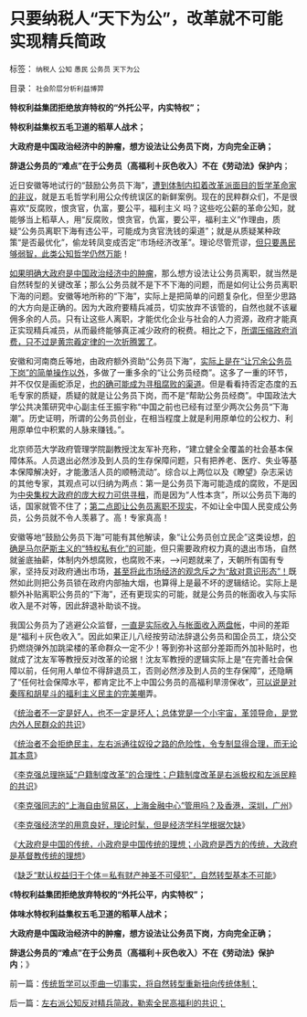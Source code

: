 # 只要纳税人“天下为公”，改革就不可能实现精兵简政

标签： `纳税人` `公知` `愚民` `公务员` `天下为公` 

目录： `社会阶层分析利益博羿`

**特权利益集团拒绝放弃特权的“外托公平，内实特权”；**

**特权利益集权五毛卫道的稻草人战术；**

**大政府是中国政治经济中的肿瘤，想方设法让公务员下岗，方向完全正确；**

**辞退公务员的“难点”在于公务员（高福利＋灰色收入）不在《劳动法》保护内**；

近日安徽等地试行的“鼓励公务员下海”，[遭到体制内扣着改革派面目的哲学革命家的非议](../../../2013/7/20/统治者不会拒绝民主，但通往奴役之路的可能性极大.md)，就是五毛哲学利用公众传统误区的新鲜案例。现在的民粹群众们，不是很喜欢“反腐败，恨贪官，仇富，要公平，福利主义
吗？这些吃公薪的革命公知，就能够当上稻草人，用“反腐败，恨贪官，仇富，要公平，福利主义”作理由，质疑“公务员离职下海有违公平，可能成为贪官洗钱的渠道”；就是从质疑某种政策“是否最优化”，偷龙转凤变成否定“市场经济改革”。理论尽管荒谬，[但只要愚民够弱智，此类公知哲学仍然万能](../../../2010/2/12/哲学是“岂有此理”的学问.md)！

[如果明确大政府是中国政治经济中的肿瘤](../../../2013/7/22/东西方的政治传统和理想，及克鲁格曼的凯恩斯主义.md)，那么想方设法让公务员离职，就当然是自然转型的关键改革；那么公务员就不是下不下海的问题，而是如何让公务员离职下海的问题。安徽等地所称的“下海”，实际上是把简单的问题复杂化，但至少思路的大方向是正确的。因为大政府要精兵减员，切实放弃不该管的，自然也就不该雇佣多余的人员。只有让这些人离职，才能优化企业与社会的人力资源，政府才能真正实现精兵减员，从而最终能够真正减少政府的税费。相比之下，[所谓压缩政府消费，只不过是黄宗羲定律的一次折腾罢了](../../../2012/10/15/改革能够成功的关键在于精兵简政.md)。

安徽和河南商丘等地，由政府额外资助“公务员下海”，[实际上是在“让冗余公务员下岗”的简单操作以外](../../../2011/10/9/腐败就是公有制，高利贷一个巴掌拍不响.md)，多做了一重多余的“让公务员经商”。这多了一重的环节，并不仅仅是画蛇添足，[也的确可能成为寻租腐败的渠道](../../../2013/6/8/卖官鬻爵瓦解市场竞争,国进民退的跑马圈地；.md)。但是看看持否定态度的五毛专家的质疑，质疑的就是让公务员下岗，而不是“帮助公务员经商”。中国政法大学公共决策研究中心副主任王振宇称“中国之前也已经有过至少两次公务员“下海潮”。历史证明，所谓的公务员创业，在相当程度上就是利用原单位的公权力、利用原单位中积累的人脉来赚钱。”。

北京师范大学政府管理学院副教授沈友军补充称，“建立健全全覆盖的社会基本保障体系。人员退出必然涉及到人员的生存保障问题，只有把养老、医疗、失业等基本保障解决好，才能激活人员的顺畅流动”。综合以上两位以及《瞭望》杂志采访的其他专家，其观点可以归纳为两点：第一是公务员下海可能造成的腐败，不是因为[中央集权大政府的庞大权力可供寻租](../../../2013/5/8/过去二十年的国企改革基本上失败的原因.md)，而是因为“人性本贪”，所以公务员下海的话，国家就管不住了；[第二点即让公务员离职不现实](../../../2009/8/10/主要矛盾很可能就是体制内外的矛盾.md)，不如让全中国人民变成公务员，公务员就不令人羡慕了。高！专家真高！



安徽等地“鼓励公务员下海”可能有其他解读，象“让公务员创立民企”这类设想，[的确是马尔萨斯主义的“特权私有化”的可能](../../../2012/10/3/不能带来效益的产权没有私有的价值.md)，但只需要政府权力真的退出市场，自然就釜底抽薪，体制内外想腐败，也腐败不来，——>问题就来了，天朝所有国有专家，坚持反对政府通出市场，[甚至将此市场经济的观念斥之为“敌对意识形态”！](../../../2013/6/4/《通往奴役之路》是“敌对意识形态”“意图颠覆”？.md)既然如此则把公务员锁在政府内部抽大烟，也算得上是最不坏的逻辑结论。实际上是额外补贴离职公务员的“下海”，还有更现实的可能，就是公务员的帐面收入与实际收入是不对等，因此辞退补助谈不拢。

我国公务员为了逃避公众监督，[一直是实际收入与帐面收入两盘帐](../../../2012/7/4/“国民收入倍增计划”本质是“寻租腐败定律”.md)，中间的差距是“福利＋灰色收入”。因此如果正儿八经按劳动法辞退公务员和国企员工，烧公交扔燃烧弹外加跳梁楼的革命群众一定不少！等到弥补这部分差距而外加补贴时，也就成了沈友军等教授反对改革的论据！沈友军教授的逻辑实际上是“在完善社会保障以前，任何用人单位不得辞退员工，否则必然涉及到人员的生存保障”，还隐瞒了“任何社会保障水平，都肯定比不上中国公务员的高福利旱涝保收”，[可以说是对秦晖和胡星斗的福利主义民主的完美嘲](../../../2013/7/20/“拖延户籍制度改革”的合理性，“户籍制度改革”岂止无红利！.md)弄。

《[统治者不一定是好人，也不一定是坏人；总体党是一个小宇宙，革领导命，是党内外人民群众的共识](../../../2013/7/19/咱国公知“五四革命思想”的不完全进化.md)》

《[统治者不会拒绝民主，左右派通往奴役之路的危险性，令专制显得合理，而无论其本意](../../../2013/7/20/统治者不会拒绝民主，但通往奴役之路的可能性极大.md)》

《[李克强总理拖延“户籍制度改革”的合理性；户籍制度改革是右派极权和左派民粹的共识](../../../2013/7/20/“拖延户籍制度改革”的合理性，“户籍制度改革”岂止无红利！.md)》

《[李克强同志的“上海自由贸易区，上海金融中心”管用吗？及香港，深圳，广州](../../../2013/7/21/上海自由贸易区未必如愿，香港上海深圳的百年兴衰规律；.md)》

《[李克强经济学的用意良好，理论时髦，但是经济学科学根据欠缺](../../../2013/7/21/中央改革意愿不必担心及值得担心方方面面.md)》

《[大政府是中国的传统，小政府是中国传统的理想；小政府是西方的传统，大政府是基督教传统的理想](../../../2013/7/22/东西方的政治传统和理想，及克鲁格曼的凯恩斯主义.md)》

《[缺乏“默认权益归于个体＝私有财产神圣不可侵犯”，自然转型基本不可能](../../../2013/7/23/传统哲学可以歪曲一切事实，将自然转型重新扭向传统体制；.md)》

《**特权利益集团拒绝放弃特权的“外托公平，内实特权”；**

**体味水特权利益集权五毛卫道的稻草人战术；**

**大政府是中国政治经济中的肿瘤，想方设法让公务员下岗，方向完全正确；**

**辞退公务员的“难点”在于公务员（高福利＋灰色收入）不在《劳动法》保护内**；》



前一篇：[传统哲学可以歪曲一切事实，将自然转型重新扭向传统体制；](../../../2013/7/23/传统哲学可以歪曲一切事实，将自然转型重新扭向传统体制；.md)

后一篇：[左右派公知反对精兵简政，勒索全民高福利的共识；](../../../2013/7/23/左右派公知反对精兵简政，勒索全民高福利的共识；.md)